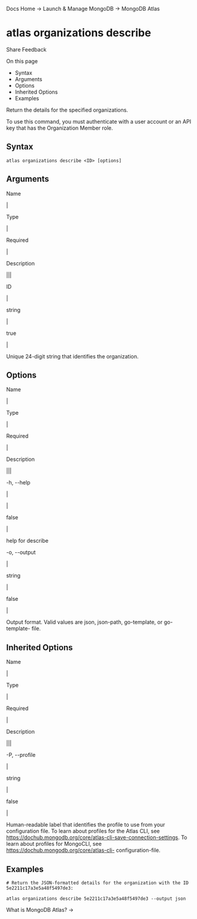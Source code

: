 Docs Home → Launch & Manage MongoDB → MongoDB Atlas

# atlas organizations describe

Share Feedback

On this page

  * Syntax
  * Arguments
  * Options
  * Inherited Options
  * Examples

Return the details for the specified organizations.

To use this command, you must authenticate with a user account or an API key
that has the Organization Member role.

## Syntax

    
    
    atlas organizations describe <ID> [options]  
      
  
## Arguments

Name

|

Type

|

Required

|

Description  
  
|||  
  
ID

|

string

|

true

|

Unique 24-digit string that identifies the organization.  
  
## Options

Name

|

Type

|

Required

|

Description  
  
|||  
  
-h, --help

|

|

false

|

help for describe  
  
-o, --output

|

string

|

false

|

Output format. Valid values are json, json-path, go-template, or go-template-
file.  
  
## Inherited Options

Name

|

Type

|

Required

|

Description  
  
|||  
  
-P, --profile

|

string

|

false

|

Human-readable label that identifies the profile to use from your
configuration file. To learn about profiles for the Atlas CLI, see
https://dochub.mongodb.org/core/atlas-cli-save-connection-settings. To learn
about profiles for MongoCLI, see https://dochub.mongodb.org/core/atlas-cli-
configuration-file.  
  
## Examples

    
    
    # Return the JSON-formatted details for the organization with the ID 5e2211c17a3e5a48f5497de3:  
      
    atlas organizations describe 5e2211c17a3e5a48f5497de3 --output json  
  
What is MongoDB Atlas? →

